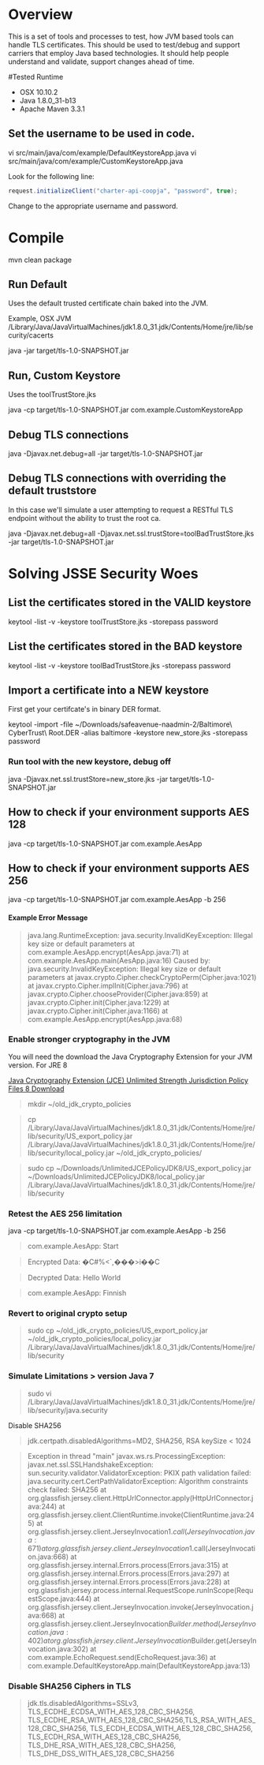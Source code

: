 # Overview
This is a set of tools and processes to test, how JVM based tools can handle TLS certificates. This should be used to 
test/debug and support carriers that employ Java based technologies. It should help people understand and validate, support
changes ahead of time.
 

#Tested Runtime
 - OSX 10.10.2 
 - Java 1.8.0_31-b13
 - Apache Maven 3.3.1

## Set the username to be used in code.
vi src/main/java/com/example/DefaultKeystoreApp.java 
vi src/main/java/com/example/CustomKeystoreApp.java

Look for the following line:

```java
request.initializeClient("charter-api-coopja", "password", true);
```

Change to the appropriate username and password.

# Compile
mvn clean package

## Run Default 
Uses the default trusted certificate chain baked into the JVM.

Example, OSX JVM
/Library/Java/JavaVirtualMachines/jdk1.8.0_31.jdk/Contents/Home/jre/lib/security/cacerts

java -jar target/tls-1.0-SNAPSHOT.jar

## Run, Custom Keystore
Uses the toolTrustStore.jks

java -cp target/tls-1.0-SNAPSHOT.jar com.example.CustomKeystoreApp

## Debug TLS connections
java -Djavax.net.debug=all -jar target/tls-1.0-SNAPSHOT.jar

## Debug TLS connections with overriding the default truststore
In this case we'll simulate a user attempting to request a RESTful TLS endpoint without the ability to trust the root ca.

java -Djavax.net.debug=all -Djavax.net.ssl.trustStore=toolBadTrustStore.jks -jar target/tls-1.0-SNAPSHOT.jar

# Solving JSSE Security Woes

## List the certificates stored in the VALID keystore
keytool -list -v -keystore toolTrustStore.jks -storepass password

## List the certificates stored in the BAD keystore
keytool -list -v -keystore toolBadTrustStore.jks -storepass password

## Import a certificate into a NEW keystore
First get your certifcate's in binary DER format.

keytool -import -file ~/Downloads/safeavenue-naadmin-2/Baltimore\ CyberTrust\ Root.DER -alias baltimore -keystore new_store.jks -storepass password

### Run tool with the new keystore, debug off
java -Djavax.net.ssl.trustStore=new_store.jks -jar target/tls-1.0-SNAPSHOT.jar

## How to check if your environment supports AES 128
java -cp target/tls-1.0-SNAPSHOT.jar com.example.AesApp

## How to check if your environment supports AES 256
java -cp target/tls-1.0-SNAPSHOT.jar com.example.AesApp -b 256

#### Example Error Message
> java.lang.RuntimeException: java.security.InvalidKeyException: Illegal key size or default parameters
  	at com.example.AesApp.encrypt(AesApp.java:71)
  	at com.example.AesApp.main(AesApp.java:16)
  Caused by: java.security.InvalidKeyException: Illegal key size or default parameters
  	at javax.crypto.Cipher.checkCryptoPerm(Cipher.java:1021)
  	at javax.crypto.Cipher.implInit(Cipher.java:796)
  	at javax.crypto.Cipher.chooseProvider(Cipher.java:859)
  	at javax.crypto.Cipher.init(Cipher.java:1229)
  	at javax.crypto.Cipher.init(Cipher.java:1166)
  	at com.example.AesApp.encrypt(AesApp.java:68)
 

### Enable stronger cryptography in the JVM
You will need the download the Java Cryptography Extension for your JVM version. For JRE 8

[Java Cryptography Extension (JCE) Unlimited Strength Jurisdiction Policy Files 8 Download](http://www.oracle.com/technetwork/java/javase/downloads/jce8-download-2133166.html)

> mkdir ~/old_jdk_crypto_policies

> cp /Library/Java/JavaVirtualMachines/jdk1.8.0_31.jdk/Contents/Home/jre/lib/security/US_export_policy.jar /Library/Java/JavaVirtualMachines/jdk1.8.0_31.jdk/Contents/Home/jre/lib/security/local_policy.jar ~/old_jdk_crypto_policies/

> sudo cp ~/Downloads/UnlimitedJCEPolicyJDK8/US_export_policy.jar ~/Downloads/UnlimitedJCEPolicyJDK8/local_policy.jar /Library/Java/JavaVirtualMachines/jdk1.8.0_31.jdk/Contents/Home/jre/lib/security


### Retest the AES 256 limitation
java -cp target/tls-1.0-SNAPSHOT.jar com.example.AesApp -b 256

> com.example.AesApp: Start

> Encrypted Data: �C#%<`,���>i��C

> Decrypted Data: Hello World

> com.example.AesApp: Finnish

### Revert to original crypto setup
> sudo cp ~/old_jdk_crypto_policies/US_export_policy.jar ~/old_jdk_crypto_policies/local_policy.jar /Library/Java/JavaVirtualMachines/jdk1.8.0_31.jdk/Contents/Home/jre/lib/security

### Simulate Limitations > version Java 7
> sudo vi /Library/Java/JavaVirtualMachines/jdk1.8.0_31.jdk/Contents/Home/jre/lib/security/java.security

Disable SHA256
> jdk.certpath.disabledAlgorithms=MD2, SHA256, RSA keySize < 1024

> Exception in thread "main" javax.ws.rs.ProcessingException: javax.net.ssl.SSLHandshakeException: sun.security.validator.ValidatorException: PKIX path validation failed: java.security.cert.CertPathValidatorException: Algorithm constraints check failed: SHA256
  	at org.glassfish.jersey.client.HttpUrlConnector.apply(HttpUrlConnector.java:244)
  	at org.glassfish.jersey.client.ClientRuntime.invoke(ClientRuntime.java:245)
  	at org.glassfish.jersey.client.JerseyInvocation$1.call(JerseyInvocation.java:671)
  	at org.glassfish.jersey.client.JerseyInvocation$1.call(JerseyInvocation.java:668)
  	at org.glassfish.jersey.internal.Errors.process(Errors.java:315)
  	at org.glassfish.jersey.internal.Errors.process(Errors.java:297)
  	at org.glassfish.jersey.internal.Errors.process(Errors.java:228)
  	at org.glassfish.jersey.process.internal.RequestScope.runInScope(RequestScope.java:444)
  	at org.glassfish.jersey.client.JerseyInvocation.invoke(JerseyInvocation.java:668)
  	at org.glassfish.jersey.client.JerseyInvocation$Builder.method(JerseyInvocation.java:402)
  	at org.glassfish.jersey.client.JerseyInvocation$Builder.get(JerseyInvocation.java:302)
  	at com.example.EchoRequest.send(EchoRequest.java:36)
  	at com.example.DefaultKeystoreApp.main(DefaultKeystoreApp.java:13)
  	
### Disable SHA256 Ciphers in TLS  	

> jdk.tls.disabledAlgorithms=SSLv3, TLS_ECDHE_ECDSA_WITH_AES_128_CBC_SHA256, TLS_ECDHE_RSA_WITH_AES_128_CBC_SHA256,TLS_RSA_WITH_AES_128_CBC_SHA256, TLS_ECDH_ECDSA_WITH_AES_128_CBC_SHA256, TLS_ECDH_RSA_WITH_AES_128_CBC_SHA256, TLS_DHE_RSA_WITH_AES_128_CBC_SHA256, TLS_DHE_DSS_WITH_AES_128_CBC_SHA256




